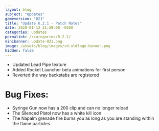 ```yaml
---
layout: blog
subject: "Updates"
gameversion: "021"
title: "Update 0.2.1 - Patch Notes"
date: 2020-01-12 21:59:00 -0500
categories: updates
permalink: /:categories/0.2.1/
minibanner: update-021.png
image: /assets/blog/images/sd-oldlogo-banner.png
hidden: false
---
```

- Updated Lead Pipe texture
- Added Rocket Launcher beta animations for first person 
- Reverted the way backstabs are registered

# Bug Fixes: 
- Syringe Gun now has a 200 clip and can no longer reload
- The Silenced Pistol now has a white kill icon
- The Napalm grenade fire burns you as long as you are standing within the flame particles 